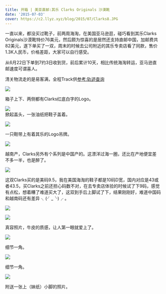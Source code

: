 ```yaml
---
title: 开箱 | 美亚直邮:其乐 Clarks Originals 沙漠靴
date: '2015-07-03'
cover: https://c2.llyz.xyz/blog/2015/07/Clarks8.JPG
---
```



一直以来，都没买过靴子，前两周海淘，在美国亚马逊逛，碰巧看到其乐Clarks Originals沙漠靴特价76美元，然后颇为惊喜的是居然还支持直邮中国，加邮费共82美元，遂下单买了一双，周末的时候去公司附近的其乐专卖店看了同款，售价1.3K人民币，价格差距，大家可以自行感受。

从6月22日下单到7约3日收到货，前后累计10天，相比传统海淘转运，亚马逊直邮速度可谓喜人。

清关物流走的是易客满，全程Track供[参考:轨迹查询](https://www.ecmsglobal.com/oms/showtracking?trackingno=APEJFK1010123422&lang=zh)

![](https://c2.llyz.xyz/blog/2015/07/Clarks11.JPG)

箱子上下、两侧都有Clarks红底白字的Logo。

![](https://c2.llyz.xyz/blog/2015/07/Clarks10.JPG)  
掀起盖头，一张油纸把鞋子盖着。

![](https://c2.llyz.xyz/blog/2015/07/Clarks9.JPG)

一只鞋带上有着其乐的Logo吊牌。

![](https://c2.llyz.xyz/blog/2015/07/Clarks3.JPG)

越南产，Clarks另外有个系列是中国产的。这漂洋过海一圈，还比在产地便宜差不多一半，也是醉了。

![](https://c2.llyz.xyz/blog/2015/07/Clarks7.JPG)

这双Clarks买的是美码9.5，我在美国海淘的鞋子都是10码D宽，国内对应是43或者43.5，买Clarks之前还担心码数不对，在去专卖店体验的时候试了下9码，感觉有点松，想着糟了难道买大了，这双到手后上脚试了下，结果刚刚好，难道中国码和越南码还有差异 ╮(╯\_╰)╭ 。

![](https://c2.llyz.xyz/blog/2015/07/Clarks4.JPG)

![](https://c2.llyz.xyz/blog/2015/07/Clarks8.JPG)

真容照片，牛皮的质感，让人第一眼就爱上了。

![](https://c2.llyz.xyz/blog/2015/07/Clarks5.JPG)

细节一角。

![](https://c2.llyz.xyz/blog/2015/07/Clarks6.JPG)

细节一角。

![](https://c2.llyz.xyz/blog/2015/07/Clarks2m.JPG)

附送一张上（妹纸）小脚的照片。
